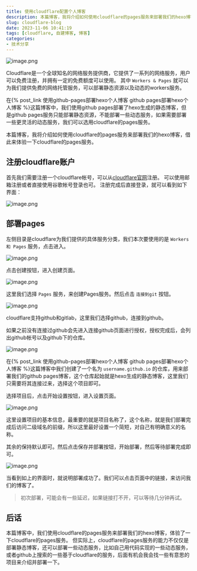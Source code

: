 ```yaml
---
title: 使用cloudflare配置个人博客
description: 本篇博客，我将介绍如何使用cloudflare的pages服务来部署我们的hexo博客，借此来体验一下cloudflare的pages服务。
slug: cloudflare-blog
date: 2023-11-06 10:41:19
tags: [cloudflare, 自建博客, 博客]
categories:
- 技术分享
---
```


![image.png](https://s2.loli.net/2024/11/06/j6z3hixufLqtK87.png)

Cloudflare是一个全球知名的网络服务提供商，它提供了一系列的网络服务，用户可以免费注册，并拥有一定的免费额度可以使用。
其中 `Workers & Pages` 就可以为我们提供免费的网络托管服务，可以部署静态资源以及动态的workers服务。

在{% post_link 使用github-pages部署hexo个人博客 github pages部署hexo个人博客  %}这篇博客中，我们使用github pages部署了hexo生成的静态博客，但是github pages服务只能部署静态资源，不能部署一些动态服务，如果需要部署一些更灵活的动态服务，我们可以选用cloudflare的pages服务。

<!-- more -->

本篇博客，我将介绍如何使用cloudflare的pages服务来部署我们的hexo博客，借此来体验一下cloudflare的pages服务。

## 注册cloudflare账户
首先我们需要注册一个cloudflare帐号，可以从[cloudflare官网](https://www.cloudflare.com/)注册。
可以使用邮箱注册或者直接使用谷歌帐号登录也可。
注册完成后直接登录，就可以看到如下界面：

![image.png](https://s2.loli.net/2024/11/06/tugV4O5GeE93m2L.png)

## 部署pages

左侧目录是cloudflare为我们提供的具体服务分类，我们本次要使用的是 `Workers 和 Pages` 服务，点击进入。

![image.png](https://s2.loli.net/2024/11/06/fqRp6yZ7sFiNWIt.png)

点击创建按钮，进入创建页面。

![image.png](https://s2.loli.net/2024/11/06/azyNAjF8SH2bZ1Q.png)

这里我们选择 `Pages` 服务，来创建Pages服务。然后点击 `连接到git` 按钮。

![image.png](https://s2.loli.net/2024/11/06/81QBumFG75ctRUJ.png)

cloudflare支持github和gitlab，这里我们选择github，连接到github。

如果之前没有连接过github会先进入连接github页面进行授权，授权完成后，会列出github帐号以及github下的仓库。

![image.png](https://s2.loli.net/2024/11/06/81QBumFG75ctRUJ.png)

在{% post_link 使用github-pages部署hexo个人博客 github pages部署hexo个人博客  %}这篇博客中我们创建了一个名为 `username.github.io` 的仓库，用来部署我们的github pages博客，这个仓库起始就是hexo生成的静态博客，这里我们只需要将其连接过来，选择这个项目即可。

选择项目后，点击开始设置按钮，进入设置页面。

![image.png](https://s2.loli.net/2024/11/06/UXgwroOIivNmYSK.png)

这里设置项目的基本信息，最重要的就是项目名称了，这个名称，就是我们部署完成后访问二级域名的前缀，所以这里最好设置一个简短，对自己有明确意义的名称。

其余的保持默认即可。然后点击保存并部署按钮，开始部署，然后等待部署完成即可。

![image.png](https://s2.loli.net/2024/11/06/a8NH4wPOWXSEyVf.png)

当看到如上的界面时，就说明部署成功了。我们可以点击页面中的链接，来访问我们的博客了。

> 初次部署，可能会有一些延迟，如果链接打不开，可以等待几分钟再试。

## 后话
本篇博客中，我们使用cloudflare的pages服务来部署我们的hexo博客，体验了一下cloudflare的pages服务。
但实际上，cloudflare的pages服务的能力不仅仅是部署静态博客，还可以部署一些动态服务，比如自己用代码实现的一些动态服务，或者github上搜索的一些基于cloudflare的服务，后面有机会我会找一些有意思的项目来介绍并部署一下。
